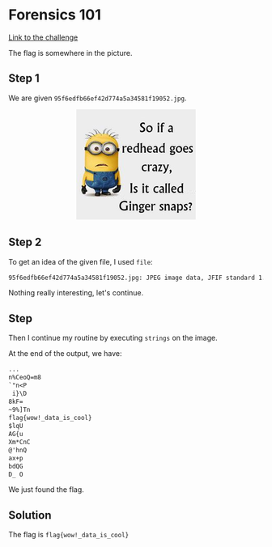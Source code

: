 # Forensics 101
[Link to the challenge](https://ctflearn.com/challenge/96)

The flag is somewhere in the picture.

## Step 1
We are given `95f6edfb66ef42d774a5a34581f19052.jpg`.

<p align="center">
  <img src="95f6edfb66ef42d774a5a34581f19052.jpg">
</p>

## Step 2
To get an idea of the given file, I used `file`:
```bash
95f6edfb66ef42d774a5a34581f19052.jpg: JPEG image data, JFIF standard 1.01, aspect ratio, density 1x1, segment length 16, progressive, precision 8, 236x218, components 3
```
Nothing really interesting, let's continue.


## Step
Then I continue my routine by executing `strings` on the image.

At the end of the output, we have:
```
...
n%CeoQ=m8
`"n<P
 i}\D
8kF=
~9%]Tn
flag{wow!_data_is_cool}
$lqU
AG{u
Xm*CnC
@'hnQ
ax+p
bdQG
D_ O
```
We just found the flag.

## Solution
The flag is `flag{wow!_data_is_cool}`